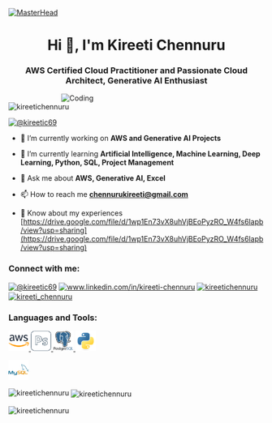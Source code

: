 [![MasterHead](https://www.webapper.com/wp-content/uploads/sites/3/2020/10/blog-cloud-migration-benefits.png)](www.linkedin.com/in/kireeti-chennuru)
<h1 align="center">Hi 👋, I'm Kireeti Chennuru</h1>
<h3 align="center">AWS Certified Cloud Practitioner and Passionate Cloud Architect, Generative AI Enthusiast</h3>
<img align="right" alt="Coding" width="400" src="https://cdn.dribbble.com/users/2131993/screenshots/4948736/thoughtworks-gif_dribbble.gif">

<p align="left"> <img src="https://komarev.com/ghpvc/?username=kireetichennuru&label=Profile%20views&color=0e75b6&style=flat" alt="kireetichennuru" /> </p>

<p align="left"> <a href="https://twitter.com/@kireetic69" target="blank"><img src="https://img.shields.io/twitter/follow/@kireetic69?logo=twitter&style=for-the-badge" alt="@kireetic69" /></a> </p>

- 🔭 I’m currently working on **AWS and Generative AI Projects**

- 🌱 I’m currently learning **Artificial Intelligence, Machine Learning, Deep Learning, Python, SQL, Project Management**

- 💬 Ask me about **AWS, Generative AI, Excel**

- 📫 How to reach me **chennurukireeti@gmail.com**

- 📄 Know about my experiences [https://drive.google.com/file/d/1wp1En73vX8uhVjBEoPyzRO_W4fs6lapb/view?usp=sharing](https://drive.google.com/file/d/1wp1En73vX8uhVjBEoPyzRO_W4fs6lapb/view?usp=sharing)

<h3 align="left">Connect with me:</h3>
<p align="left">
<a href="https://twitter.com/@kireetic69" target="blank"><img align="center" src="https://raw.githubusercontent.com/rahuldkjain/github-profile-readme-generator/master/src/images/icons/Social/twitter.svg" alt="@kireetic69" height="30" width="40" /></a>
<a href="https://www.linkedin.com/in/kireeti-chennuru" target="blank"><img align="center" src="https://raw.githubusercontent.com/rahuldkjain/github-profile-readme-generator/master/src/images/icons/Social/linked-in-alt.svg" alt="www.linkedin.com/in/kireeti-chennuru" height="30" width="40" /></a>
<a href="https://kaggle.com/kireetichennuru" target="blank"><img align="center" src="https://raw.githubusercontent.com/rahuldkjain/github-profile-readme-generator/master/src/images/icons/Social/kaggle.svg" alt="kireetichennuru" height="30" width="40" /></a>
<a href="https://www.instagram.com/kireeti_chennuru/" target="blank"><img align="center" src="https://raw.githubusercontent.com/rahuldkjain/github-profile-readme-generator/master/src/images/icons/Social/instagram.svg" alt="kireeti_chennuru" height="30" width="40" /></a>
</p>

<h3 align="left">Languages and Tools:</h3>
<p align="left"> <a href="https://aws.amazon.com" target="_blank" rel="noreferrer"> <img src="https://raw.githubusercontent.com/devicons/devicon/master/icons/amazonwebservices/amazonwebservices-original-wordmark.svg" alt="aws" width="40" height="40"/> </a> <a href="https://www.photoshop.com/en" target="_blank" rel="noreferrer"> <img src="https://raw.githubusercontent.com/devicons/devicon/master/icons/photoshop/photoshop-line.svg" alt="photoshop" width="40" height="40"/> </a> <a href="https://www.postgresql.org" target="_blank" rel="noreferrer"> <img src="https://raw.githubusercontent.com/devicons/devicon/master/icons/postgresql/postgresql-original-wordmark.svg" alt="postgresql" width="40" height="40"/> </a> <a href="https://www.python.org" target="_blank" rel="noreferrer"> <img src="https://raw.githubusercontent.com/devicons/devicon/master/icons/python/python-original.svg" alt="python" width="40" height="40"/> </a> </p>
<p align="left"> <a href="https://www.mysql.com/" target="_blank" rel="noreferrer"> <img src="https://raw.githubusercontent.com/devicons/devicon/master/icons/mysql/mysql-original-wordmark.svg" alt="mysql" width="40" height="40"/> </a> </p>

<p><img align="left" src="https://github-readme-stats.vercel.app/api/top-langs?username=kireetichennuru&show_icons=true&locale=en&layout=compact" alt="kireetichennuru" /></p>

<p>&nbsp;<img align="center" src="https://github-readme-stats.vercel.app/api?username=kireetichennuru&show_icons=true&locale=en" alt="kireetichennuru" /></p>

<p><img align="center" src="https://github-readme-streak-stats.herokuapp.com/?user=kireetichennuru&" alt="kireetichennuru" /></p>
